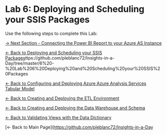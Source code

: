 ﻿# Lab 6:  Deploying and Scheduling your SSIS Packages

Use the following steps to complete this Lab:

[-> Next Section - Connecting the Power BI Report to your Azure AS Instance](https://github.com/pleblanc72/Insights-in-a-Day/tree/master/7%20-%20Lab%207%20Connecting%20the%20Power%20BI%20Report%20to%20your%20Azure%20AS%20Instance)

[<- Back to Deploying and Scheduling your SSIS Packages](h)ttps://github.com/pleblanc72/Insights-in-a-Day/tree/master/6%20-%20Lab%206%20Deploying%20and%20Scheduling%20your%20SSIS%20Packages

[<- Back to Configuring and Deploying Azure Azure Analysis Services Tabular Model](https://github.com/pleblanc72/Insights-in-a-Day/tree/master/5%20-%20Lab%205%20Configuring%20and%20Deploying%20Azure%20Analysis%20Services%20Tabular%20Model)

[<- Back to Creating and Deploying the ETL Environment](https://github.com/pleblanc72/Insights-in-a-Day/tree/master/3%20-%20Lab%203%20Creating%20and%20Deploying%20the%20ETL%20Environment)

[<- Back to Creating and Deploying the Data Warehouse and Schema](https://github.com/pleblanc72/Insights-in-a-Day/tree/master/2%20-%20Lab%202%20Creating%20and%20Deploying%20the%20Data%20Warehouse%20and%20Schema)

[<- Back to Validating Views with the Data Dictionary](https://github.com/pleblanc72/Insights-in-a-Day/tree/master/1%20-%20Lab%201%20Validating%20Data%20Dictionary)

[<- Back to Main Page](https://github.com/pleblanc72/Insights-in-a-Day